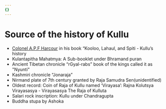 ```yaml
---
{}
---
```

   
# Source of the history of Kullu   
* [Colonel A.P.F Harcour](../../../../10%20Miscellaneous/Appendix/01%20Books%20on%20Himachal%20Pradesh.md) in his book “Kooloo, Lahaul, and Spiti - Kullu’s history   
* Kulantapitha Mahatmya: A Sub-booklet under Bhramand puran   
* Ancient Tibetan chronicle “rGyal-rabs” book of the kings called it as "Nyunti"   
* Kashmiri chronicle “Jonaraja”   
* Nirmand plate of 7th century granted by Raja Samudra Sen(unidentified)   
* Oldest record: Coin of Raja of Kullu named ‘Virayasa’: Rajna Kolutsya Virayasasya - Virayasasya The Raja of Kulluta   
* Salari rock inscription: Kullu under Chandragupta   
* Buddha stupa by Ashoka